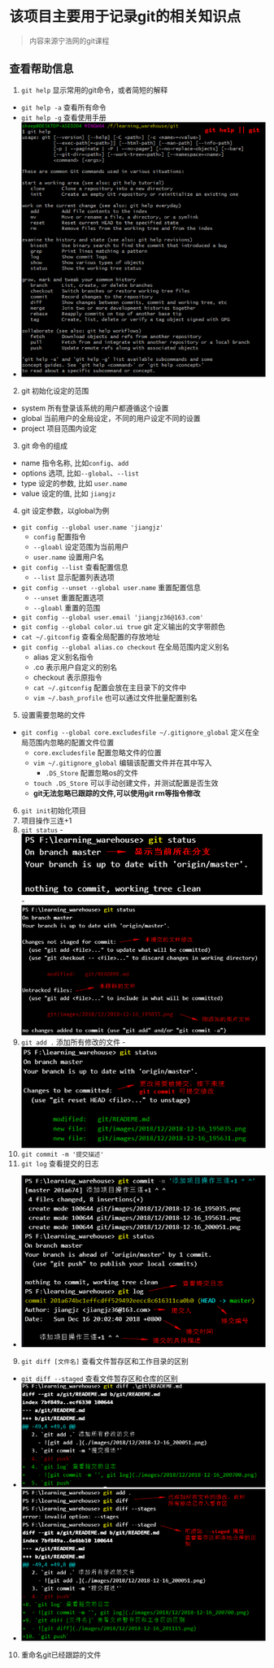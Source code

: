 # 该项目主要用于记录git的相关知识点
> 内容来源宁浩网的git课程

## 查看帮助信息
1. `git help` 显示常用的git命令，或者简短的解释
  - `git help -a` 查看所有命令
  - `git help -g` 查看使用手册
  - ![git help](./images/2018/12/2018-12-15_171731.png)
2. git 初始化设定的范围
  - system 所有登录该系统的用户都遵循这个设置
  - global 当前用户的全局设定，不同的用户设定不同的设置
  - project 项目范围内设定
3. git 命令的组成
  - name 指令名称, 比如`config`、`add`
  - options 选项, 比如`--global`、`--list`
  - type 设定的参数, 比如 `user.name`
  - value 设定的值, 比如 `jiangjz`
4. git 设定参数，以global为例
  - `git config --global user.name 'jiangjz'`
    - `config` 配置指令
    - `--gloabl` 设定范围为当前用户
    - `user.name` 设置用户名
  - `git config --list` 查看配置信息
    - `--list` 显示配置列表选项
  - `git config --unset --global user.name` 重置配置信息
    - `--unset` 重置配置选项
    - `--gloabl` 重置的范围
  - `git config --global user.email 'jiangjz36@163.com'`
  - `git config --global color.ui true` git 定义输出的文字带颜色
  - `cat ~/.gitconfig` 查看全局配置的存放地址
  - `git config --global alias.co checkout` 在全局范围内定义别名
    - alias 定义别名指令
    - .co 表示用户自定义的别名
    - checkout 表示原指令
    - `cat ~/.gitconfig` 配置会放在主目录下的文件中
    - `vim ~/.bash_profile` 也可以通过文件批量配置别名
5. 设置需要忽略的文件
  - `git config --global core.excludesfile ~/.gitignore_global` 定义在全局范围内忽略的配置文件位置
    - `core.excludesfile` 配置忽略文件的位置
    - `vim ~/.gitignore_global` 编辑该配置文件并在其中写入
      - `.DS_Store` 配置忽略os的文件
    - `touch .DS_Store` 可以手动创建文件，并测试配置是否生效
    - __git无法忽略已跟踪的文件,可以使用git rm等指令修改__
6. `git init`初始化项目
7. 项目操作三连+1
  1. `git status`
    - ![git status](./images/2018/12/2018-12-16_195035.png)
    - ![git status](./images/2018/12/2018-12-16_195631.png)
  2. `git add .` 添加所有修改的文件
    - ![git add .](./images/2018/12/2018-12-16_200051.png)
  3. `git commit -m '提交描述'`
8. `git log` 查看提交的日志
  - ![git commit -m '', git log](./images/2018/12/2018-12-16_200700.png)
9. `git diff [文件名]` 查看文件暂存区和工作目录的区别
  - `git diff --staged` 查看文件暂存区和仓库的区别
  - ![git diff](./images/2018/12/2018-12-16_201115.png)
  - ![git diff --staged](./images/2018/12/2018-12-16_202342.png)
10. 重命名git已经跟踪的文件
